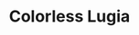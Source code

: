 ---
title: Colorless Lugia
layout: deck
era: 2023
description: 1st Place World Championships 2023 - Seniors - Gabriel Fernandez
links:
  - href: https://limitlesstcg.com/decks/list/12480
    title: Limitless Page
  - href: https://bulbapedia.bulbagarden.net/wiki/Colorless_Lugia_(TCG)
    title: Bulbapedia
cards:
  pokemon:
    - name: Lugia V
      set: SIT
      number: 138
      quantity: 4
    - name: Lugia VSTAR
      set: SIT
      number: 139
      quantity: 3
    - name: Archeops
      set: SIT
      number: 147
      quantity: 4
    - name: Lumineon V
      set: BRS
      number: 40
      quantity: 2
    - name: Snorlax
      set: LOR
      number: 143
      quantity: 2
    - name: Drapion V
      set: LOR
      number: 118
      quantity: 1
    - name: Pumpkaboo
      set: EVS
      number: 76
      quantity: 1
    - name: Wyrdeer V
      set: ASR
      number: 134
      quantity: 1
    - name: Slaking V
      set: PGO
      number: 58
      quantity: 1
    - name: Radiant Tsareena
      set: SIT
      number: 16
      quantity: 1
  trainers:
    - name: Professor's Research
      set: SVI
      number: 189
      quantity: 3
    - name: Iono
      set: PAL
      number: 185
      quantity: 3
    - name: Boss's Orders
      set: PAL
      number: 172
      quantity: 3
    - name: Professor Burnet
      set: PR-SW
      number: 167
      quantity: 1
    - name: Ultra Ball
      set: SVI
      number: 196
      quantity: 4
    - name: Capturing Aroma
      set: SIT
      number: 153
      quantity: 4
    - name: Nest Ball
      set: SVI
      number: 181
      quantity: 2
    - name: Choice Belt
      set: PAL
      number: 176
      quantity: 2
    - name: Collapsed Stadium
      set: BRS
      number: 137
      quantity: 2
    - name: Path to the Peak
      set: CRE
      number: 148
      quantity: 2
  energy:
    - name: Jet Energy
      set: PAL
      number: 190
      quantity: 4
    - name: Double Turbo Energy
      set: BRS
      number: 151
      quantity: 4
    - name: V Guard Energy
      set: SIT
      number: 169
      quantity: 2
    - name: Gift Energy
      set: LOR
      number: 171
      quantity: 2
    - name: Therapeutic Energy
      set: PAL
      number: 193
      quantity: 2
---